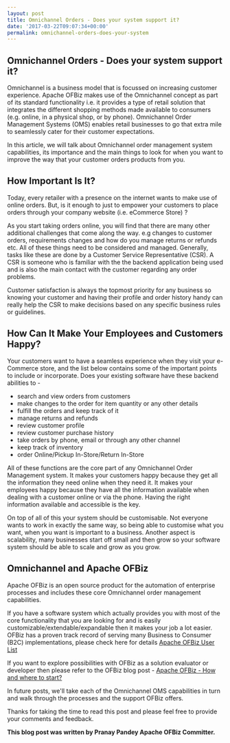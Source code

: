 ```yaml
---
layout: post
title: Omnichannel Orders - Does your system support it?
date: '2017-03-22T09:07:34+00:00'
permalink: omnichannel-orders-does-your-system
---
```

<h2>Omnichannel Orders - Does your system support it?</h2>
Omnichannel is a business model that is focussed on increasing customer experience. Apache OFBiz makes use of the Omnichannel concept as part of its standard functionality i.e. it provides a type of retail solution that integrates the different shopping methods made available to consumers (e.g. online, in a physical shop, or by phone). Omnichannel Order Management Systems (OMS) enables retail businesses to go that extra mile to seamlessly cater for their customer expectations.
<p></p>
In this article, we will talk about Omnichannel order management system capabilities, its importance and the main things to look for when you want to improve the way that your customer orders products from you.  
<p></p>

<h2>How Important Is It?</h2>
Today, every retailer with a presence on the internet wants to make use of online orders. But, is it enough to just to empower your customers to place orders through your company website (i.e. eCommerce Store) ?

As you start taking orders online, you will find that there are many other additional challenges that come along the way. e.g changes to customer orders, requirements changes and how do you manage returns or refunds etc.  All of these things need to be considered and managed. Generally, tasks like these are done by a Customer Service Representative (CSR). A CSR is someone who is familiar with the the backend application being used and is also the main contact with the customer regarding any order problems. 
<p></p>
Customer satisfaction is always the topmost priority for any business so knowing your customer and having their profile and order history handy can really help the CSR to make decisions based on any specific business rules or guidelines. <p></p>

<h2>How Can It Make Your Employees and Customers Happy?</h2>
Your customers want to have a seamless experience when they visit your e-Commerce store, and the list below contains some of the important points to include or incorporate. 
Does your existing software have these backend abilities to -<p></p>
<ul>
<li>search and view orders from customers</li>
<li>make changes to the order for item quantity or any other details</li>
<li>fulfill the orders and keep track of it </li>
<li>manage returns and refunds</li>
<li>review customer profile</li>
<li>review customer purchase history</li>
<li>take orders by phone, email or through any other channel</li>
<li>keep track of inventory </li>
<li>order Online/Pickup In-Store/Return In-Store</li>
</ul>
All of these functions are the core part of any Omnichannel Order Management system. 
It makes your customers happy because they get all the information they need online when they need it. It makes your employees happy because they have all the information available when dealing with a customer online or via the phone. Having the right information available and accessible is the key.
<p></p>
On top of all of this your system should be customisable. Not everyone wants to work in exactly the same way, so being able to customise what you want, when you want is important to a business. Another aspect is scalability, many businesses start off small and then grow so your software system should be able to scale and grow as you grow.
<p></p>

<h2>Omnichannel and Apache OFBiz</h2>
Apache OFBiz is an open source product for the automation of enterprise processes and includes these core Omnichannel order management capabilities. 

If you have a software system which actually provides you with most of the core functionality that you are looking for and is easily customizable/extendable/expandable then it makes your job a lot easier. OFBiz has a proven track record of serving many Business to Consumer (B2C) implementations, please check here for details  <a href="https://cwiki.apache.org/confluence/display/OFBIZ/Apache+OFBiz+User+List">Apache OFBiz User List</a><p></p>

If you want to explore possibilities with OFBiz as a solution evaluator or developer then please refer to the OFBiz blog post - <a href="https://blogs.apache.org/ofbiz/entry/apache-ofbiz-how-and-where">Apache OFBiz - How and where to start? </a> 
<p></p>
In future posts, we'll take each of the Omnichannel OMS capabilities in turn and walk through the processes and the support OFBiz offers.
<p></p>

Thanks for taking the time to read this post and please feel free to provide your comments and feedback.<p></p>

<strong>This blog post was written by Pranay Pandey Apache OFBiz Committer.</strong>
